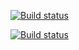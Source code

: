 [![Build status](https://build.appcenter.ms/v0.1/apps/0221a4c1-26e4-4181-96c4-f1ef46f5f392/branches/dev/badge)](https://appcenter.ms)

[![Build status](https://build.appcenter.ms/v0.1/apps/21b95924-1c6d-4537-96b3-53006244e970/branches/dev/badge)](https://appcenter.ms)
